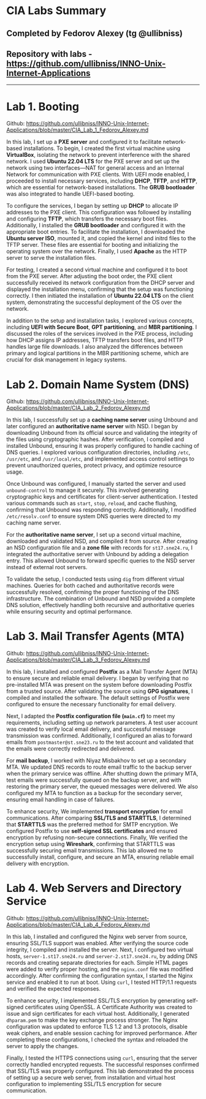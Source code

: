# CIA Labs Summary

## Completed by Fedorov Alexey (tg @ullibniss)

## Repository with labs - https://github.com/ullibniss/INNO-Unix-Internet-Applications
---

# Lab 1. Booting

Github: https://github.com/ullibniss/INNO-Unix-Internet-Applications/blob/master/CIA_Lab_1_Fedorov_Alexey.md

In this lab, I set up a **PXE server** and configured it to facilitate network-based installations. To begin, I created the first virtual machine using **VirtualBox**, isolating the network to prevent interference with the shared network. I used **Ubuntu 22.04 LTS** for the PXE server and set up the network using two interfaces—NAT for general access and an Internal Network for communication with PXE clients. With UEFI mode enabled, I proceeded to install necessary services, including **DHCP**, **TFTP**, and **HTTP**, which are essential for network-based installations. The **GRUB bootloader** was also integrated to handle UEFI-based booting.

To configure the services, I began by setting up **DHCP** to allocate IP addresses to the PXE client. This configuration was followed by installing and configuring **TFTP**, which transfers the necessary boot files. Additionally, I installed the **GRUB bootloader** and configured it with the appropriate boot entries. To facilitate the installation, I downloaded the **Ubuntu server ISO**, mounted it, and copied the kernel and initrd files to the TFTP server. These files are essential for booting and initializing the operating system over the network. Finally, I used **Apache** as the HTTP server to serve the installation files.

For testing, I created a second virtual machine and configured it to boot from the PXE server. After adjusting the boot order, the PXE client successfully received its network configuration from the DHCP server and displayed the installation menu, confirming that the setup was functioning correctly. I then initiated the installation of **Ubuntu 22.04 LTS** on the client system, demonstrating the successful deployment of the OS over the network.

In addition to the setup and installation tasks, I explored various concepts, including **UEFI with Secure Boot**, **GPT partitioning**, and **MBR partitioning**. I discussed the roles of the services involved in the PXE process, including how DHCP assigns IP addresses, TFTP transfers boot files, and HTTP handles large file downloads. I also analyzed the differences between primary and logical partitions in the MBR partitioning scheme, which are crucial for disk management in legacy systems.

# Lab 2. Domain Name System (DNS)

Github: https://github.com/ullibniss/INNO-Unix-Internet-Applications/blob/master/CIA_Lab_2_Fedorov_Alexey.md

In this lab, I successfully set up a **caching name server** using Unbound and later configured an **authoritative name server** with NSD. I began by downloading Unbound from its official source and validating the integrity of the files using cryptographic hashes. After verification, I compiled and installed Unbound, ensuring it was properly configured to handle caching of DNS queries. I explored various configuration directories, including `/etc`, `/usr/etc`, and `/usr/local/etc`, and implemented access control settings to prevent unauthorized queries, protect privacy, and optimize resource usage.

Once Unbound was configured, I manually started the server and used `unbound-control` to manage it securely. This involved generating cryptographic keys and certificates for client-server authentication. I tested various commands such as `start`, `stop`, `reload`, and cache flushing, confirming that Unbound was responding correctly. Additionally, I modified `/etc/resolv.conf` to ensure system DNS queries were directed to my caching name server.

For the **authoritative name server**, I set up a second virtual machine, downloaded and validated NSD, and compiled it from source. After creating an NSD configuration file and a **zone file** with records for `st17.sne24.ru`, I integrated the authoritative server with Unbound by adding a delegation entry. This allowed Unbound to forward specific queries to the NSD server instead of external root servers.

To validate the setup, I conducted tests using `dig` from different virtual machines. Queries for both cached and authoritative records were successfully resolved, confirming the proper functioning of the DNS infrastructure. The combination of Unbound and NSD provided a complete DNS solution, effectively handling both recursive and authoritative queries while ensuring security and optimal performance.

# Lab 3. Mail Transfer Agents (MTA)

Github: https://github.com/ullibniss/INNO-Unix-Internet-Applications/blob/master/CIA_Lab_3_Fedorov_Alexey.md

In this lab, I installed and configured **Postfix** as a Mail Transfer Agent (MTA) to ensure secure and reliable email delivery. I began by verifying that no pre-installed MTA was present on the system before downloading Postfix from a trusted source. After validating the source using **GPG signatures**, I compiled and installed the software. The default settings of Postfix were configured to ensure the necessary functionality for email delivery.

Next, I adapted the **Postfix configuration file (`main.cf`)** to meet my requirements, including setting up network parameters. A test user account was created to verify local email delivery, and successful message transmission was confirmed. Additionally, I configured an alias to forward emails from `postmaster@st.sne23.ru` to the test account and validated that the emails were correctly redirected and delivered.

For **mail backup**, I worked with Niyaz Misbakhov to set up a secondary MTA. We updated DNS records to route email traffic to the backup server when the primary service was offline. After shutting down the primary MTA, test emails were successfully queued on the backup server, and with restoring the primary server, the queued messages were delivered. We also configured my MTA to function as a backup for the secondary server, ensuring email handling in case of failures.

To enhance security, We implemented **transport encryption** for email communications. After comparing **SSL/TLS and STARTTLS**, I determined that **STARTTLS** was the preferred method for SMTP encryption. We configured Postfix to use **self-signed SSL certificates** and ensured encryption by refusing non-secure connections. Finally, We verified the encryption setup using **Wireshark**, confirming that STARTTLS was successfully securing email transmissions. This lab allowed me to successfully install, configure, and secure an MTA, ensuring reliable email delivery with encryption.

# Lab 4. Web Servers and Directory Service

Github: https://github.com/ullibniss/INNO-Unix-Internet-Applications/blob/master/CIA_Lab_4_Fedorov_Alexey.md

In this lab, I installed and configured the Nginx web server from source, ensuring SSL/TLS support was enabled. After verifying the source code integrity, I compiled and installed the server. Next, I configured two virtual hosts, `server-1.st17.sne24.ru` and `server-2.st17.sne24.ru`, by adding DNS records and creating separate directories for each. Simple HTML pages were added to verify proper hosting, and the `nginx.conf` file was modified accordingly. After confirming the configuration syntax, I started the Nginx service and enabled it to run at boot. Using `curl`, I tested HTTP/1.1 requests and verified the expected responses.  

To enhance security, I implemented SSL/TLS encryption by generating self-signed certificates using OpenSSL. A Certificate Authority was created to issue and sign certificates for each virtual host. Additionally, I generated `dhparam.pem` to make the key exchange process stronger. The Nginx configuration was updated to enforce TLS 1.2 and 1.3 protocols, disable weak ciphers, and enable session caching for improved performance. After completing these configurations, I checked the syntax and reloaded the server to apply the changes.  

Finally, I tested the HTTPS connections using `curl`, ensuring that the server correctly handled encrypted requests. The successful responses confirmed that SSL/TLS was properly configured. This lab demonstrated the process of setting up a secure web server, from installation and virtual host configuration to implementing SSL/TLS encryption for secure communication.
